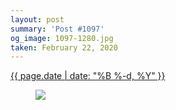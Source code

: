 ```yaml
---
layout: post
summary: 'Post #1097'
og_image: 1097-1280.jpg
taken: February 22, 2020
---
```


<div class="post">
 <time>
  <a href="/1097">
   {{ page.date | date: "%B %-d, %Y" }}
  </a>
 </time>
 <a href="/1097">
  <figure data-taken="2/22/2020">
   <img sizes="(min-width: 700px) 50vw, calc(100vw - 2rem)" src="{{ site.assets_url }}/1097-640.jpg" srcset="{{ site.assets_url }}/1097-320.jpg 320w, {{ site.assets_url }}/1097-640.jpg 640w, {{ site.assets_url }}/1097-960.jpg 960w, {{ site.assets_url }}/1097-1280.jpg 1280w"/>
  </figure>
 </a>
</div>
